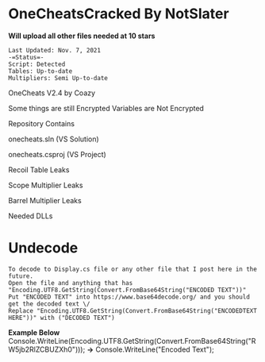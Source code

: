 # OneCheatsCracked By NotSlater
**Will upload all other files needed at 10 stars**

```
Last Updated: Nov. 7, 2021
-=Status=-
Script: Detected
Tables: Up-to-date
Multipliers: Semi Up-to-date
```

OneCheats V2.4 by Coazy

Some things are still Encrypted
Variables are Not Encrypted

Repository Contains

onecheats.sln (VS Solution)

onecheats.csproj (VS Project)

Recoil Table Leaks

Scope Multiplier Leaks

Barrel Multiplier Leaks

Needed DLLs

# Undecode
```
To decode to Display.cs file or any other file that I post here in the future.
Open the file and anything that has "Encoding.UTF8.GetString(Convert.FromBase64String("ENCODED TEXT"))"
Put "ENCODED TEXT" into https://www.base64decode.org/ and you should get the decoded text \/
Replace "Encoding.UTF8.GetString(Convert.FromBase64String("ENCODEDTEXT HERE"))" with ("DECODED TEXT")
```
**Example Below**  
Console.WriteLine(Encoding.UTF8.GetString(Convert.FromBase64String("RW5jb2RlZCBUZXh0"))); **->** Console.WriteLine("Encoded Text");
